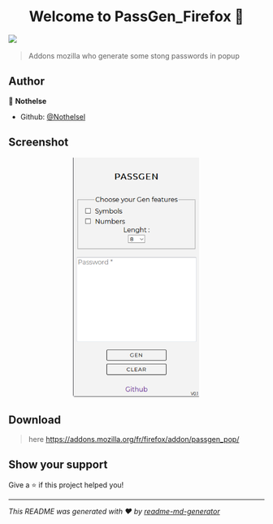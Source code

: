 <h1 align="center">Welcome to PassGen_Firefox 👋</h1>
<p>
  <img src="https://img.shields.io/badge/version-1.0-blue.svg?cacheSeconds=2592000" />
</p>

> Addons mozilla who generate some stong passwords in popup

## Author

👤 **Nothelse**

* Github: [@Nothelsel](https://github.com/Nothelsel)

## Screenshot 
<p align="center">
  <img src="icons/popup_view.png" width="250" title="preview">
</p>


## Download

> here https://addons.mozilla.org/fr/firefox/addon/passgen_pop/


## Show your support

Give a ⭐️ if this project helped you!

***
_This README was generated with ❤️ by [readme-md-generator](https://github.com/kefranabg/readme-md-generator)_
